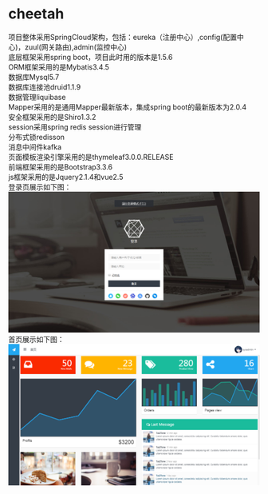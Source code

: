 # cheetah
项目整体采用SpringCloud架构，包括：eureka（注册中心）,config(配置中心)，zuul(网关路由),admin(监控中心)  
底层框架采用spring boot，项目此时用的版本是1.5.6  
ORM框架采用的是Mybatis3.4.5  
数据库Mysql5.7  
数据库连接池druid1.1.9  
数据管理liquibase  
Mapper采用的是通用Mapper最新版本，集成spring boot的最新版本为2.0.4  
安全框架采用的是Shiro1.3.2  
session采用spring redis session进行管理   
分布式锁redisson  
消息中间件kafka  
页面模板渲染引擎采用的是thymeleaf3.0.0.RELEASE  
前端框架采用的是Bootstrap3.3.6  
js框架采用的是Jquery2.1.4和vue2.5       
登录页展示如下图：  
![image](https://github.com/githubzyl/cheetah/blob/master/cheetah-web-backstage/src/main/resources/static/example/img/login.png?raw=true) 
首页展示如下图：  
![image](https://github.com/githubzyl/cheetah/blob/master/cheetah-web-backstage/src/main/resources/static/example/img/index.png?raw=true)
